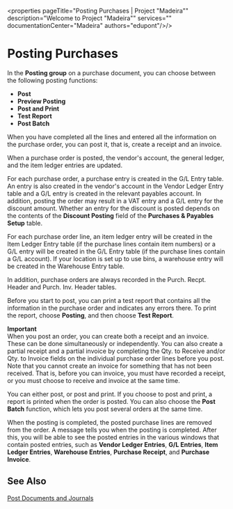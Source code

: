<properties
	pageTitle="Posting Purchases | Project "Madeira""
        description="Welcome to Project "Madeira"" 
        services="" 
        documentationCenter="Madeira"
        authors="edupont"/>/>
    
# Posting Purchases
In the **Posting group** on a purchase document, you can choose between the following posting functions:

- **Post**
- **Preview Posting**
- **Post and Print**
- **Test Report**
- **Post Batch**

When you have completed all the lines and entered all the information on the purchase order, you can post it, that is, create a receipt and an invoice.

When a purchase order is posted, the vendor's account, the general ledger, and the item ledger entries are updated.

For each purchase order, a purchase entry is created in the G/L Entry table. An entry is also created in the vendor's account in the Vendor Ledger Entry table and a G/L entry is created in the relevant payables account. In addition, posting the order may result in a VAT entry and a G/L entry for the discount amount. Whether an entry for the discount is posted depends on the contents of the **Discount Posting** field of the **Purchases & Payables Setup** table.

For each purchase order line, an item ledger entry will be created in the Item Ledger Entry table (if the purchase lines contain item numbers) or a G/L entry will be created in the G/L Entry table (if the purchase lines contain a G/L account). If your location is set up to use bins, a warehouse entry will be created in the Warehouse Entry table.

In addition, purchase orders are always recorded in the Purch. Recpt. Header and Purch. Inv. Header tables.

Before you start to post, you can print a test report that contains all the information in the purchase order and indicates any errors there. To print the report, choose **Posting**, and then choose **Test Report**.

**Important**  
When you post an order, you can create both a receipt and an invoice. These can be done simultaneously or independently. You can also create a partial receipt and a partial invoice by completing the Qty. to Receive and/or Qty. to Invoice fields on the individual purchase order lines before you post. Note that you cannot create an invoice for something that has not been received. That is, before you can invoice, you must have recorded a receipt, or you must choose to receive and invoice at the same time.

You can either post, or post and print. If you choose to post and print, a report is printed when the order is posted. You can also choose the **Post Batch** function, which lets you post several orders at the same time.

When the posting is completed, the posted purchase lines are removed from the order. A message tells you when the posting is completed. After this, you will be able to see the posted entries in the various windows that contain posted entries, such as **Vendor Ledger Entries**, **G/L Entries**, **Item Ledger Entries**, **Warehouse Entries**, **Purchase Receipt**, and **Purchase Invoice**.

## See Also
[Post Documents and Journals](ui-post-documents-journals.md)